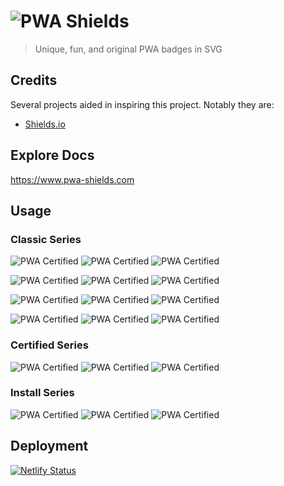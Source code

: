 # ![PWA Shields](https://www.pwa-shields.com/site/logo.svg)
> Unique, fun, and original PWA badges in SVG

## Credits
Several projects aided in inspiring this project. Notably they are:

- [Shields.io](https://github.com/badges/shields)

## Explore Docs
<https://www.pwa-shields.com>

## Usage

### Classic Series
![PWA Certified](https://www.pwa-shields.com/series/classic/white/gray.svg)
![PWA Certified](https://www.pwa-shields.com/series/classic/white/purple.svg)
![PWA Certified](https://www.pwa-shields.com/series/classic/white/green.svg)

![PWA Certified](https://www.pwa-shields.com/series/classic/faded/inverse/gray.svg)
![PWA Certified](https://www.pwa-shields.com/series/classic/faded/inverse/purple.svg)
![PWA Certified](https://www.pwa-shields.com/series/classic/faded/inverse/green.svg)

![PWA Certified](https://www.pwa-shields.com/series/classic/faded/white/gray.svg)
![PWA Certified](https://www.pwa-shields.com/series/classic/faded/white/purple.svg)
![PWA Certified](https://www.pwa-shields.com/series/classic/faded/white/green.svg)

![PWA Certified](https://www.pwa-shields.com/series/classic/solid/gray.svg)
![PWA Certified](https://www.pwa-shields.com/series/classic/solid/purple.svg)
![PWA Certified](https://www.pwa-shields.com/series/classic/solid/green.svg)

### Certified Series
![PWA Certified](https://www.pwa-shields.com/series/certified/gray.svg)
![PWA Certified](https://www.pwa-shields.com/series/certified/purple.svg)
![PWA Certified](https://www.pwa-shields.com/series/certified/green.svg)

### Install Series
![PWA Certified](https://www.pwa-shields.com/series/install/gray.svg)
![PWA Certified](https://www.pwa-shields.com/series/install/purple.svg)
![PWA Certified](https://www.pwa-shields.com/series/install/green.svg)

## Deployment
[![Netlify Status](https://api.netlify.com/api/v1/badges/6b847872-2e80-45dd-8dc0-5490bd7d6acd/deploy-status)](https://app.netlify.com/sites/rtd-pwa-shields/deploys)
